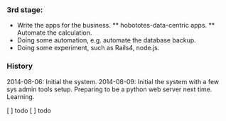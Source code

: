 
### 3rd stage:
* Write the apps for the business.
** hobototes-data-centric apps.
** Automate the calculation.
* Doing some automation, e.g. automate the database backup.
* Doing some experiment, such as Rails4, node.js.

### History
2014-08-06: Initial the system.
2014-08-09: Initial the system with a few sys admin tools setup. Preparing to be a python web server next time. Learning.

[ ] todo
[ ] todo
